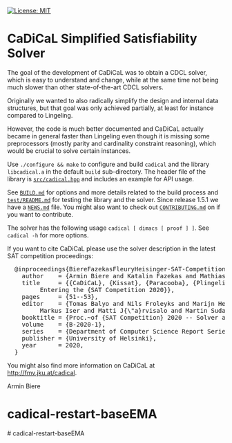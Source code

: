 [![License: MIT](https://img.shields.io/badge/License-MIT-yellow.svg)](https://opensource.org/licenses/MIT)


CaDiCaL Simplified Satisfiability Solver
===============================================================================

The goal of the development of CaDiCaL was to obtain a CDCL solver,
which is easy to understand and change, while at the same time not being
much slower than other state-of-the-art CDCL solvers.

Originally we wanted to also radically simplify the design and internal data
structures, but that goal was only achieved partially, at least for instance
compared to Lingeling.

However, the code is much better documented and CaDiCaL actually became in
general faster than Lingeling even though it is missing some preprocessors
(mostly parity and cardinality constraint reasoning), which would be crucial
to solve certain instances.

Use `./configure && make` to configure and build `cadical` and the library
`libcadical.a` in the default `build` sub-directory.  The header file of
the library is [`src/cadical.hpp`](src/cadical.hpp) and includes an example
for API usage.
  
See [`BUILD.md`](BUILD.md) for options and more details related to the build
process and [`test/README.md`](test/README.md) for testing the library and
the solver.  Since release 1.5.1 we have a [`NEWS.md`](NEWS.md) file.
You might also want to check out [`CONTRIBUTING.md`](CONTRIBUTING.md) on
if you want to contribute.

The solver has the following usage `cadical [ dimacs [ proof ] ]`.
See `cadical -h` for more options.

If you want to cite CaDiCaL please use the solver description in the
latest SAT competition proceedings:

<pre>
  @inproceedings{BiereFazekasFleuryHeisinger-SAT-Competition-2020-solvers,
    author    = {Armin Biere and Katalin Fazekas and Mathias Fleury and Maximillian Heisinger},
    title     = {{CaDiCaL}, {Kissat}, {Paracooba}, {Plingeling} and {Treengeling}
		 Entering the {SAT Competition 2020}},
    pages     = {51--53},
    editor    = {Tomas Balyo and Nils Froleyks and Marijn Heule and 
		 Markus Iser and Matti J{\"a}rvisalo and Martin Suda},
    booktitle = {Proc.~of {SAT Competition} 2020 -- Solver and Benchmark Descriptions},
    volume    = {B-2020-1},
    series    = {Department of Computer Science Report Series B},
    publisher = {University of Helsinki},
    year      = 2020,
  }
</pre>

You might also find more information on CaDiCaL at <http://fmv.jku.at/cadical>.

Armin Biere
# cadical-restart-baseEMA
#   c a d i c a l - r e s t a r t - b a s e E M A  
 